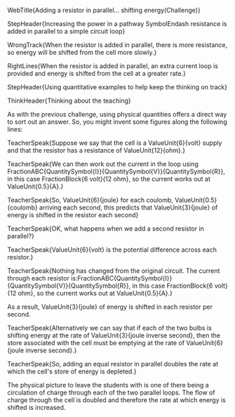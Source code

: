 WebTitle{Adding a resistor in parallel&hellip; shifting energy(Challenge)}

StepHeader{Increasing the power in a pathway SymbolEndash resistance is added in parallel to a simple circuit loop}

WrongTrack{When the resistor is added in parallel, there is more resistance, so energy will be shifted from the cell more slowly.}

RightLines{When the resistor is added in parallel, an extra current loop is provided and energy is shifted from the cell at a greater rate.}

StepHeader{Using quantitative examples to help keep the thinking on track}

ThinkHeader{Thinking about the teaching}

As with the previous challenge, using physical quantities offers a direct way to sort out an answer. So, you might invent some figures along the following lines:

TeacherSpeak{Suppose we say that the cell is a ValueUnit{6}{volt} supply and that the resistor has a resistance of ValueUnit{12}{ohm}.}

TeacherSpeak{We can then work out the current in the loop using FractionABC{QuantitySymbol{I}}{QuantitySymbol{V}}{QuantitySymbol{R}}, in this case FractionBlock{6 volt}{12 ohm}, so the current works out at ValueUnit{0.5}{A}.}

TeacherSpeak{So, ValueUnit{6}{joule} for each coulomb, ValueUnit{0.5}{coulomb} arriving each second, this predicts that ValueUnit{3}{joule} of energy is shifted in the resistor each second}

TeacherSpeak{OK, what happens when we add a second resistor in parallel?}

TeacherSpeak{ValueUnit{6}{volt} is the potential difference across each resistor.}

TeacherSpeak{Nothing has changed from the original circuit. The current through each resistor is:FractionABC{QuantitySymbol{I}}{QuantitySymbol{V}}{QuantitySymbol{R}}, in this case FractionBlock{6 volt}{12 ohm}, so the current works out at ValueUnit{0.5}{A}.}

As a result, ValueUnit{3}{joule} of energy is shifted in each resistor per second.

TeacherSpeak{Alternatively we can say that if each of the two bulbs is shifting energy at the rate of  ValueUnit{3}{joule inverse second}, then the store associated with the cell must be emptying at the rate of  ValueUnit{6}{joule inverse second}.}

TeacherSpeak{So, adding an equal resistor in parallel doubles the rate at which the cell's store of energy is depleted.}

The physical picture to leave the students with is one of there being a circulation of charge through each of the two parallel loops. The flow of charge through the cell is doubled and therefore the rate at which energy is shifted is increased.

